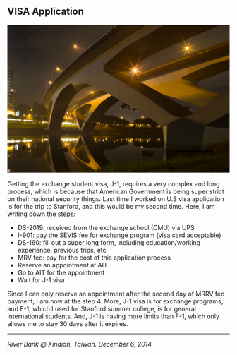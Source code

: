 ## VISA Application

![](../../images/visa.jpg)

Getting the exchange student visa, J-1, requires a very complex and long process, which is because that American Government is being super strict on their national security things. Last time I worked on U.S visa application is for the trip to Stanford, and this would be my second time. Here, I am writing down the steps:

- DS-2019: received from the exchange school (CMU) via UPS
- I-901: pay the SEVIS fee for exchange program (visa card acceptable)
- DS-160: fill out a super long form, including education/working experience, previous trips, etc
- MRV fee: pay for the cost of this application process
- Reserve an appointment at AIT
- Go to AIT for the appointment
- Wait for J-1 visa

Since I can only reserve an appointment after the second day of MRRV fee payment, I am now at the step 4. More, J-1 visa is for exchange programs, and F-1, which I used for Stanford summer college, is for general international students. And, J-1 is having more limits than F-1, which only allows me to stay 30 days after it expires.

---

*River Bank @ Xindian, Taiwan. December 6, 2014*
